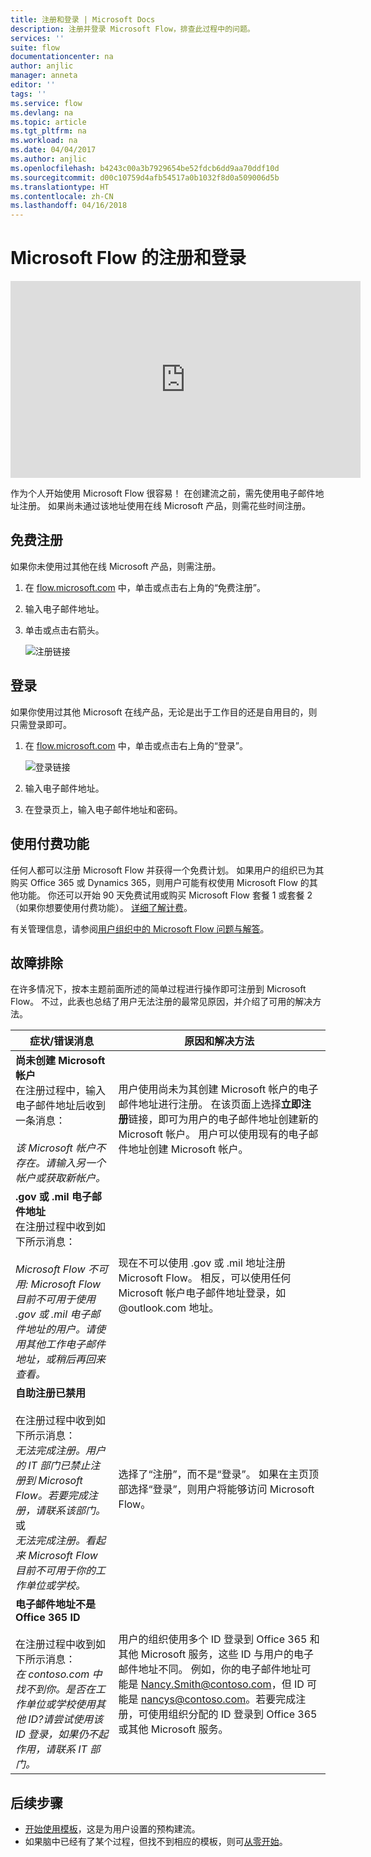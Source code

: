 ```yaml
---
title: 注册和登录 | Microsoft Docs
description: 注册并登录 Microsoft Flow，排查此过程中的问题。
services: ''
suite: flow
documentationcenter: na
author: anjlic
manager: anneta
editor: ''
tags: ''
ms.service: flow
ms.devlang: na
ms.topic: article
ms.tgt_pltfrm: na
ms.workload: na
ms.date: 04/04/2017
ms.author: anjlic
ms.openlocfilehash: b4243c00a3b7929654be52fdcb6dd9aa70ddf10d
ms.sourcegitcommit: d00c10759d4afb54517a0b1032f8d0a509006d5b
ms.translationtype: HT
ms.contentlocale: zh-CN
ms.lasthandoff: 04/16/2018
---
```

# <a name="sign-up-and-sign-in-for-microsoft-flow"></a>Microsoft Flow 的注册和登录
<iframe width="560" height="315" src="https://www.youtube.com/embed/cRkmSZrctLc?list=PL8nfc9haGeb55I9wL9QnWyHp3ctU2_ThF" frameborder="0" allowfullscreen></iframe>

作为个人开始使用 Microsoft Flow 很容易！ 在创建流之前，需先使用电子邮件地址注册。 如果尚未通过该地址使用在线 Microsoft 产品，则需花些时间注册。

## <a name="sign-up-free"></a>免费注册
如果你未使用过其他在线 Microsoft 产品，则需注册。

1. 在 [flow.microsoft.com](https://flow.microsoft.com) 中，单击或点击右上角的“免费注册”。
2. 输入电子邮件地址。
3. 单击或点击右箭头。

    ![注册链接](./media/sign-up-sign-in/signup.png)

## <a name="sign-in"></a>登录
如果你使用过其他 Microsoft 在线产品，无论是出于工作目的还是自用目的，则只需登录即可。

1. 在 [flow.microsoft.com](https://flow.microsoft.com) 中，单击或点击右上角的“登录”。

    ![登录链接](./media/sign-up-sign-in/signin.png)
2. 输入电子邮件地址。
3. 在登录页上，输入电子邮件地址和密码。

## <a name="using-paid-features"></a>使用付费功能
任何人都可以注册 Microsoft Flow 并获得一个免费计划。 如果用户的组织已为其购买 Office 365 或 Dynamics 365，则用户可能有权使用 Microsoft Flow 的其他功能。 你还可以开始 90 天免费试用或购买 Microsoft Flow 套餐 1 或套餐 2（如果你想要使用付费功能）。 [详细了解计费](billing-questions.md)。

有关管理信息，请参阅[用户组织中的 Microsoft Flow 问题与解答](organization-q-and-a.md)。

## <a name="troubleshooting"></a>故障排除
在许多情况下，按本主题前面所述的简单过程进行操作即可注册到 Microsoft Flow。 不过，此表也总结了用户无法注册的最常见原因，并介绍了可用的解决方法。


|                                                                                                                                                                                       症状/错误消息                                                                                                                                                                                        |                                                                                                                                                                              原因和解决方法                                                                                                                                                                              |
|------------------------------------------------------------------------------------------------------------------------------------------------------------------------------------------------------------------------------------------------------------------------------------------------------------------------------------------------------------------------------------------------------|--------------------------------------------------------------------------------------------------------------------------------------------------------------------------------------------------------------------------------------------------------------------------------------------------------------------------------------------------------------------------------|
|                                                                                       **尚未创建 Microsoft 帐户** <br> 在注册过程中，输入电子邮件地址后收到一条消息：<br><br> *该 Microsoft 帐户不存在。请输入另一个帐户或获取新帐户。*                                                                                       |                                              用户使用尚未为其创建 Microsoft 帐户的电子邮件地址进行注册。 在该页面上选择**立即注册**链接，即可为用户的电子邮件地址创建新的 Microsoft 帐户。 用户可以使用现有的电子邮件地址创建 Microsoft 帐户。                                               |
|                                                  **.gov 或 .mil 电子邮件地址**<br>在注册过程中收到如下所示消息：<br><br>*Microsoft Flow 不可用: Microsoft Flow 目前不可用于使用 .gov 或 .mil 电子邮件地址的用户。请使用其他工作电子邮件地址，或稍后再回来查看。*                                                  |                                                                                            现在不可以使用 .gov 或 .mil 地址注册 Microsoft Flow。 相反，可以使用任何 Microsoft 帐户电子邮件地址登录，如 \@outlook.com 地址。                                                                                             |
| **自助注册已禁用**<br><br>在注册过程中收到如下所示消息：<br>*无法完成注册。用户的 IT 部门已禁止注册到 Microsoft Flow。若要完成注册，请联系该部门。* <br>或<br> *无法完成注册。看起来 Microsoft Flow 目前不可用于你的工作单位或学校。* |                                                                                        选择了“注册”，而不是“登录”。 如果在主页顶部选择“登录”，则用户将能够访问 Microsoft Flow。                                                                                        |
|                                                   **电子邮件地址不是 Office 365 ID**<br><br>在注册过程中收到如下所示消息：<br>*在 contoso.com 中找不到你。是否在工作单位或学校使用其他 ID?请尝试使用该 ID 登录，如果仍不起作用，请联系 IT 部门。*                                                    | 用户的组织使用多个 ID 登录到 Office 365 和其他 Microsoft 服务，这些 ID 与用户的电子邮件地址不同。 例如，你的电子邮件地址可能是 Nancy.Smith@contoso.com，但 ID 可能是 nancys@contoso.com。若要完成注册，可使用组织分配的 ID 登录到 Office 365 或其他 Microsoft 服务。 |

## <a name="next-steps"></a>后续步骤
* [开始使用模板](get-started-logic-template.md)，这是为用户设置的预构建流。
* 如果脑中已经有了某个过程，但找不到相应的模板，则可[从零开始](get-started-logic-flow.md)。

